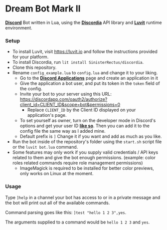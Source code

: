 # Dream Bot Mark II
**[Discord](https://discordapp.com)** Bot written in Lua, using the **[Discordia](https://github.com/SinisterRectus/Discordia)** API library and **[Luvit](https://luvit.io/)** runtime environment.

### Setup
- To install Luvit, visit https://luvit.io and follow the instructions provided for your platform.
- To install Discordia, run `lit install SinisterRectus/discordia`.
- Clone this repository.
- Rename `config_example.lua` to `config.lua` and change it to your liking.
  - Go to the **[Discord Applications](https://discordapp.com/developers/applications/me)** page and create an application in it
  - Give the application a bot user, and put its token in the `token` field of the config.
  - Invite your bot to your server using this URL: <https://discordapp.com/oauth2/authorize?client_id=CLIENT_ID&scope=bot&permissions=0>
    - Replace `CLIENT_ID` by the Client ID displayed on your application's page.
  - To set yourself as owner, turn on the developer mode in Discord's options and get your user ID **[like so](https://i.imgur.com/41DcCCG.png)**. Then you can add it to the config file the same way as I added mine.
  - Default prefix is `]` Change it if you want and add as much as you like.
- Run the bot inside of the repository's folder using the `start.sh` script file or the `luvit bot.lua` command.
- Some features may only work if you supply valid credentials / API keys related to them and give the bot enough permissions. (example: color roles related commands require role management permissions) 
  - ImageMagick is required to be installed for better color previews, only works on Linux at the moment.

### Usage
Type `]help` in a channel your bot has access to or in a private message and the bot will print out all of the available commands.

Command parsing goes like this: `]test "hello 1 2 3",yes`.

The arguments supplied to a command would be `hello 1 2 3` and `yes`.
